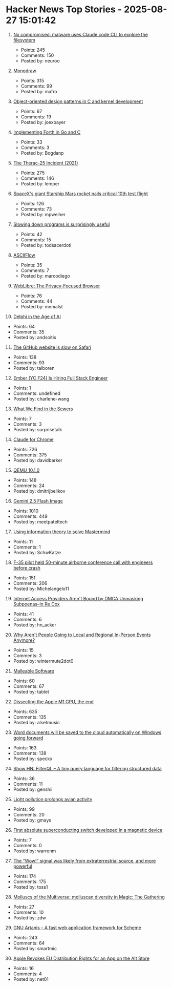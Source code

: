 # Hacker News Top Stories - 2025-08-27 15:01:42

1. [Nx compromised: malware uses Claude code CLI to explore the filesystem](https://semgrep.dev/blog/2025/security-alert-nx-compromised-to-steal-wallets-and-credentials/)
   - Points: 245
   - Comments: 150
   - Posted by: neuroo

2. [Monodraw](https://monodraw.helftone.com/)
   - Points: 315
   - Comments: 99
   - Posted by: mafro

3. [Object-oriented design patterns in C and kernel development](https://oshub.org/projects/retros-32/posts/object-oriented-design-patterns-in-osdev)
   - Points: 67
   - Comments: 19
   - Posted by: joexbayer

4. [Implementing Forth in Go and C](https://eli.thegreenplace.net/2025/implementing-forth-in-go-and-c/)
   - Points: 33
   - Comments: 3
   - Posted by: Bogdanp

5. [The Therac-25 Incident (2021)](https://thedailywtf.com/articles/the-therac-25-incident)
   - Points: 275
   - Comments: 146
   - Posted by: lemper

6. [SpaceX's giant Starship Mars rocket nails critical 10th test flight](https://www.space.com/space-exploration/private-spaceflight/spacex-launches-starship-flight-10-critical-test-flight-video)
   - Points: 126
   - Comments: 73
   - Posted by: mpweiher

7. [Slowing down programs is surprisingly useful](https://stefan-marr.de/2025/08/how-to-slow-down-a-program/)
   - Points: 42
   - Comments: 15
   - Posted by: todsacerdoti

8. [ASCIIFlow](https://asciiflow.com/)
   - Points: 35
   - Comments: 7
   - Posted by: marcodiego

9. [WebLibre: The Privacy-Focused Browser](https://docs.weblibre.eu/)
   - Points: 76
   - Comments: 44
   - Posted by: mnmalst

10. [Delphi in the Age of AI](https://learndelphi.org/delphi-ai-ultimate-guide/)
   - Points: 64
   - Comments: 35
   - Posted by: andsoitis

11. [The GitHub website is slow on Safari](https://github.com/orgs/community/discussions/170758)
   - Points: 138
   - Comments: 93
   - Posted by: talboren

12. [Ember (YC F24) Is Hiring Full Stack Engineer](https://www.ycombinator.com/companies/ember/jobs/OTB0qby-full-stack-engineering-intern-summer-2026)
   - Points: 1
   - Comments: undefined
   - Posted by: charlene-wang

13. [What We Find in the Sewers](https://www.asimov.press/p/sewers)
   - Points: 7
   - Comments: 3
   - Posted by: surprisetalk

14. [Claude for Chrome](https://www.anthropic.com/news/claude-for-chrome)
   - Points: 726
   - Comments: 375
   - Posted by: davidbarker

15. [QEMU 10.1.0](https://wiki.qemu.org/ChangeLog/10.1)
   - Points: 148
   - Comments: 24
   - Posted by: dmitrijbelikov

16. [Gemini 2.5 Flash Image](https://developers.googleblog.com/en/introducing-gemini-2-5-flash-image/)
   - Points: 1010
   - Comments: 449
   - Posted by: meetpateltech

17. [Using information theory to solve Mastermind](https://www.goranssongaspar.com/mastermind)
   - Points: 11
   - Comments: 1
   - Posted by: SchwKatze

18. [F-35 pilot held 50-minute airborne conference call with engineers before crash](https://www.cnn.com/2025/08/27/us/alaska-f-35-crash-accident-report-hnk-ml)
   - Points: 151
   - Comments: 206
   - Posted by: Michelangelo11

19. [Internet Access Providers Aren't Bound by DMCA Unmasking Subpoenas–In Re Cox](https://blog.ericgoldman.org/archives/2025/08/internet-access-providers-arent-bound-by-dmca-unmasking-subpoenas-in-re-cox.htm)
   - Points: 41
   - Comments: 6
   - Posted by: hn_acker

20. [Why Aren't People Going to Local and Regional In-Person Events Anymore?](https://www.brentozar.com/archive/2025/08/why-arent-people-going-to-local-and-regional-in-person-events-anymore/)
   - Points: 15
   - Comments: 3
   - Posted by: wintermute2dot0

21. [Malleable Software](https://www.mdubakov.me/malleable-software-will-eat-the-saas-world/)
   - Points: 60
   - Comments: 67
   - Posted by: tablet

22. [Dissecting the Apple M1 GPU, the end](https://rosenzweig.io/blog/asahi-gpu-part-n.html)
   - Points: 635
   - Comments: 135
   - Posted by: alsetmusic

23. [Word documents will be saved to the cloud automatically on Windows going forward](https://www.ghacks.net/2025/08/27/your-word-documents-will-be-saved-to-the-cloud-automatically-on-windows-going-forward/)
   - Points: 163
   - Comments: 138
   - Posted by: speckx

24. [Show HN: FilterQL – A tiny query language for filtering structured data](https://github.com/adamhl8/filterql)
   - Points: 36
   - Comments: 11
   - Posted by: genshii

25. [Light pollution prolongs avian activity](https://gizmodo.com/birds-across-the-world-are-singing-all-day-for-a-disturbing-reason-2000646257)
   - Points: 99
   - Comments: 20
   - Posted by: gmays

26. [First absolute superconducting switch developed in a magnetic device](https://phys.org/news/2025-08-absolute-superconducting-magnetic-device.html)
   - Points: 7
   - Comments: 0
   - Posted by: warrenm

27. [The “Wow!” signal was likely from extraterrestrial source, and more powerful](https://www.iflscience.com/the-wow-signal-was-likely-from-an-extraterrestrial-source-and-more-powerful-than-we-thought-80561)
   - Points: 174
   - Comments: 175
   - Posted by: toss1

28. [Molluscs of the Multiverse: molluscan diversity in Magic: The Gathering](https://jgeekstudies.org/2025/08/24/molluscs-of-the-multiverse-molluscan-diversity-in-magic-the-gathering/)
   - Points: 27
   - Comments: 10
   - Posted by: zdw

29. [GNU Artanis – A fast web application framework for Scheme](https://artanis.dev/index.html)
   - Points: 243
   - Comments: 64
   - Posted by: smartmic

30. [Apple Revokes EU Distribution Rights for an App on the Alt Store](https://torrentfreak.com/apple-revokes-eu-distribution-rights-for-torrent-client-developer-left-in-the-dark/)
   - Points: 16
   - Comments: 4
   - Posted by: net01

